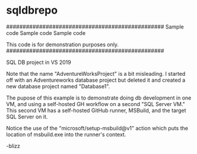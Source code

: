 # sqldbrepo

################################################
Sample code 
Sample code 
Sample code 

This code is for demonstration purposes only. 
################################################

SQL DB project in VS 2019

Note that the name "AdventureWorksProject" is a bit misleading. I started off with an Adventureworks database project but deleted it and created a new database project named "Database1".

The pupose of this example is to demonstrate doing db development in one VM, and using a self-hosted GH workflow on a second "SQL Server VM." This second VM has a self-hosted GitHub runner, MSBuild, and the target SQL Server on it. 

Notice the use of the "microsoft/setup-msbuild@v1" action which puts the location of msbuild.exe into the runner's context.

-blizz
